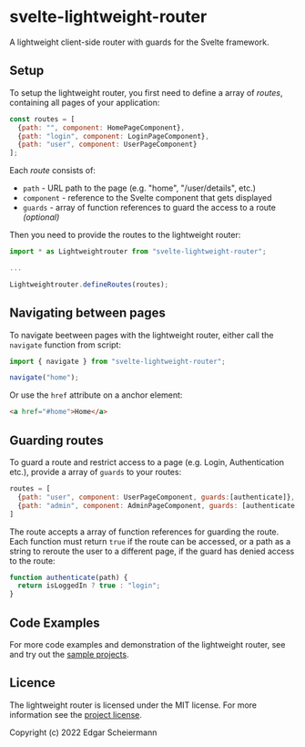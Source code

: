 # svelte-lightweight-router
A lightweight client-side router with guards for the Svelte framework.

## Setup

To setup the lightweight router, you first need to define a array of *routes*, containing all pages of your application:

```javascript
const routes = [
  {path: "", component: HomePageComponent},
  {path: "login", component: LoginPageComponent},
  {path: "user", component: UserPageComponent}
];
```

Each *route* consists of:
- `path` - URL path to the page (e.g. "home", "/user/details", etc.)
- `component` - reference to the Svelte component that gets displayed
- `guards` - array of function references to guard the access to a route _(optional)_

Then you need to provide the routes to the lightweight router:

```javascript
import * as Lightweightrouter from "svelte-lightweight-router";

...

Lightweightrouter.defineRoutes(routes);
```

## Navigating between pages

To navigate beetween pages with the lightweight router, either call the `navigate` function from script:

```javascript
import { navigate } from "svelte-lightweight-router";

navigate("home");
```

Or use the `href` attribute on a anchor element:

```html
<a href="#home">Home</a>
```

## Guarding routes

To guard a route and restrict access to a page (e.g. Login, Authentication etc.), provide a array of `guards` to your routes:

```javascript
routes = [
  {path: "user", component: UserPageComponent, guards:[authenticate]},
  {path: "admin", component: AdminPageComponent, guards: [authenticate, authorize]}
]
```

The route accepts a array of function references for guarding the route. Each function must return `true` if the route can be accessed, or a path as a string to reroute the user to a different page, if the guard has denied access to the route:

```javascript
function authenticate(path) {
  return isLoggedIn ? true : "login";
}
```

## Code Examples

For more code examples and demonstration of the lightweight router, see and try out the [sample projects](https://github.com/escheiermann/svelte-lightweight-router/tree/main/samples).

## Licence
The lightweight router is licensed under the MIT license. For more information see the [project license](https://github.com/escheiermann/svelte-lightweight-router/blob/main/LICENSE).

Copyright (c) 2022 Edgar Scheiermann
